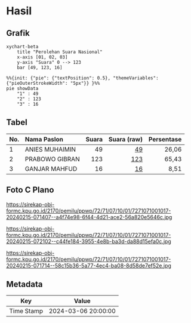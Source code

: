 # Hasil

## Grafik

```mermaid
xychart-beta
    title "Perolehan Suara Nasional"
    x-axis [01, 02, 03]
    y-axis "Suara" 0 --> 123
    bar [49, 123, 16]
```

```mermaid
%%{init: {"pie": {"textPosition": 0.5}, "themeVariables": {"pieOuterStrokeWidth": "5px"}} }%%
pie showData
    "1" : 49
    "2" : 123
    "3" : 16
```

## Tabel

| No. | Nama Paslon    | Suara | Suara (raw) | Persentase |
|:--- |:-------------- | -----:| -----------:| ----------:|
| 1   | ANIES MUHAIMIN | 49    | [49][p-1]   | 26,06      |
| 2   | PRABOWO GIBRAN | 123   | [123][p-2]  | 65,43      |
| 3   | GANJAR MAHFUD  | 16    | [16][p-3]   | 8,51       |


[p-1]: https://github.com/gigit-pemilu/pemilu-2024/blob/main/pilpres/hitung-suara/sub/72-sulawesi-tengah/sub/71-kota-palu/sub/07-tawaeli/sub/1001-pantoloan/sub/017-tps/sub/paslon-1.txt
[p-2]: https://github.com/gigit-pemilu/pemilu-2024/blob/main/pilpres/hitung-suara/sub/72-sulawesi-tengah/sub/71-kota-palu/sub/07-tawaeli/sub/1001-pantoloan/sub/017-tps/sub/paslon-2.txt
[p-3]: https://github.com/gigit-pemilu/pemilu-2024/blob/main/pilpres/hitung-suara/sub/72-sulawesi-tengah/sub/71-kota-palu/sub/07-tawaeli/sub/1001-pantoloan/sub/017-tps/sub/paslon-3.txt

## Foto C Plano

https://sirekap-obj-formc.kpu.go.id/2170/pemilu/ppwp/72/71/07/10/01/7271071001017-20240215-071407--a4f74e98-6f44-4d21-ace2-56a820e5646c.jpg

https://sirekap-obj-formc.kpu.go.id/2170/pemilu/ppwp/72/71/07/10/01/7271071001017-20240215-072102--c44fe184-3955-4e8b-ba3d-da88d15efa0c.jpg

https://sirekap-obj-formc.kpu.go.id/2170/pemilu/ppwp/72/71/07/10/01/7271071001017-20240215-071714--58c15b36-5a77-4ec4-ba08-8d58de7ef52e.jpg


## Metadata

| Key        | Value               |
| ---------- | ------------------- |
| Time Stamp | 2024-03-06 20:00:00 |



